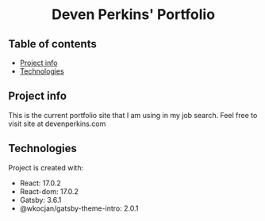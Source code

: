 <h1 align="center">
  Deven Perkins' Portfolio
</h1>

## Table of contents
* [Project info](#project-info)
* [Technologies](#technologies)

## Project info
This is the current portfolio site that I am using in my job search. Feel free to visit site at devenperkins.com	
## Technologies
Project is created with:
* React: 17.0.2
* React-dom: 17.0.2
* Gatsby: 3.6.1
* @wkocjan/gatsby-theme-intro: 2.0.1

